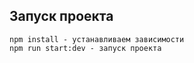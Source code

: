 ## Запуск проекта

```
npm install - устанавливаем зависимости
npm run start:dev - запуск проекта
```
